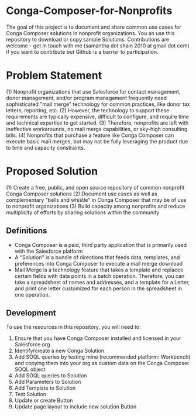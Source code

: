 # Conga-Composer-for-Nonprofits

The goal of this project is to document and share common use cases for Conga Composer solutions in nonprofit organizations.  You an use this repository to download or copy sample Solutions.  Contributions are welcome - get in touch with me (samantha dot shain 2010 at gmail dot com) if you want to contribute but Github is a barrier to participation.

# Problem Statement
(1) Nonprofit organizations that use Salesforce for contact management, donor management, and/or program managament frequently need sophisticated "mail merge" technology for common practices, like donor tax letters, reporting, etc.
(2) However, the technology to support these requirements are typically expensive, difficult to configure, and require time and technical expertise to get started.
(3) Therefore, nonprofits are left with ineffective workarounds, no mail merge capabilities, or sky-high consulting bills.
(4) Nonprofits that purchase a feature like Conga Composer can execute basic mail merges, but may not be fully leveraging the product due to time and capacity constraints.

# Proposed Solution
(1) Create a free, public, and open source repository of common nonprofit Conga Composer solutions
(2) Document use cases as well as complementary "bells and whistle" in Conga Composer that may be of use to nonprofit organizations
(3) Build capacity among nonprofits and reduce multiplicity of efforts by sharing solutions within the community

## Definitions
- Conga Composer is a paid, third party application that is primarily used with the Salesforce platform
- A "Solution" is a bundle of directions that feeds data, templates, and preferences into Conga Composer to execute a mail merge download
- Mail Merge is a technology feature that takes a template and replaces certain fields with data points in a batch operation.  Therefore, you can take a spreadsheet of names and addresses, and a template for a Letter, and print one letter customized for each person in the spreadsheet in one operation.

## Development

To use the resources in this repository, you will need to:
1. Ensure that you have Conga Composer installed and licensed in your Salesforce org
2. Identify/create a new Conga Solution
3. Add SOQL queries by testing mine (recommended platform: Workbench) and copying them into your org as custom data on the Conga Composer SOQL object
4. Add SOQL queries to Solution
5. Add Parameters to Solution
6. Add Template to Solution
7. Test Solution
8. Update or create Button
9. Update page layout to include new solution Button